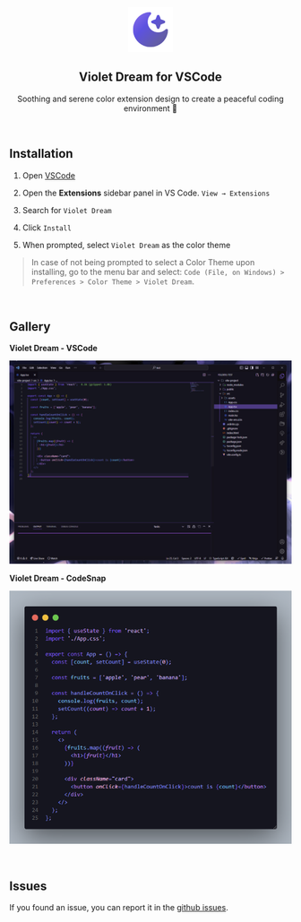 <p align="center">
    <img src="assets/violetdream.png" width="80" />
    <h2 align="center">Violet Dream for VSCode</h2>
</p>

<p align="center">Soothing and serene color extension design to create a peaceful coding environment 💜</p>

<br />

## Installation

1. Open [VSCode](https://code.visualstudio.com)

2. Open the **Extensions** sidebar panel in VS Code. `View → Extensions`

3. Search for `Violet Dream`

4. Click `Install`

5. When prompted, select `Violet Dream` as the color theme

> In case of not being prompted to select a Color Theme upon installing, go to the menu bar and select: `Code (File, on Windows) > Preferences > Color Theme > Violet Dream`.

<br />

## Gallery

**Violet Dream - VSCode**

![VSCode with Violet Dream](assets/gallery_1.png)

**Violet Dream - CodeSnap**

![VSCode with Violet Dream](assets/gallery_2.png)

<br />

## Issues

If you found an issue, you can report it in the [github issues](https://github.com/AlexandreFPGoncalves/violet-dream/issues).
